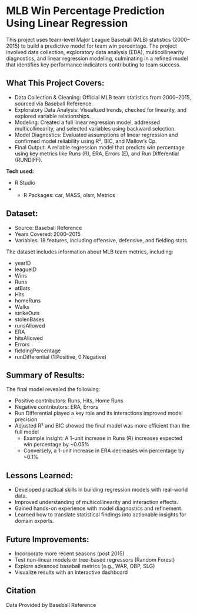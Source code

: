 # MLB Win Percentage Prediction Using Linear Regression

This project uses team-level Major League Baseball (MLB) statistics (2000–2015) to build a predictive model for team win percentage. The project involved data collection, exploratory data analysis (EDA), multicollinearity diagnostics, and linear regression modeling, culminating in a refined model that identifies key performance indicators contributing to team success.

## What This Project Covers:
* Data Collection & Cleaning: Official MLB team statistics from 2000–2015, sourced via Baseball Reference.
* Exploratory Data Analysis: Visualized trends, checked for linearity, and explored variable relationships.
* Modeling: Created a full linear regression model, addressed multicollinearity, and selected variables using backward selection.
* Model Diagnostics: Evaluated assumptions of linear regression and confirmed model reliability using R², BIC, and Mallow’s Cp.
* Final Output: A reliable regression model that predicts win percentage using key metrics like Runs (R), ERA, Errors (E), and Run Differential (RUNDIFF).

**Tech used:** 
* R Studio
* * R Packages: car, MASS, olsrr, Metrics

## Dataset:
* Source: Baseball Reference
* Years Covered: 2000–2015
* Variables: 18 features, including offensive, defensive, and fielding stats.

The dataset includes information about MLB team metrics, including:
* yearID
* leagueID
* Wins
* Runs
* atBats
* Hits
* homeRuns
* Walks
* strikeOuts
* stolenBases
* runsAllowed
* ERA
* hitsAllowed
* Errors
* fieldingPercentage
* runDifferential (1:Positive, 0:Negative)

## Summary of Results:

The final model revealed the following:
* Positive contributors: Runs, Hits, Home Runs
* Negative contributors: ERA, Errors
* Run Differential played a key role and its interactions improved model precision
* Adjusted R² and BIC showed the final model was more efficient than the full model
    - Example insight: A 1-unit increase in Runs (R) increases expected win percentage by ~0.05%
    - Conversely, a 1-unit increase in ERA decreases win percentage by ~0.1%

## Lessons Learned:
* Developed practical skills in building regression models with real-world data.
* Improved understanding of multicollinearity and interaction effects.
* Gained hands-on experience with model diagnostics and refinement.
* Learned how to translate statistical findings into actionable insights for domain experts.

## Future Improvements:
* Incorporate more recent seasons (post 2015)
* Test non-linear models or tree-based regressors (Random Forest)
* Explore advanced baseball metrics (e.g., WAR, OBP, SLG)
* Visualize results with an interactive dashboard

## Citation
Data Provided by Baseball Reference

